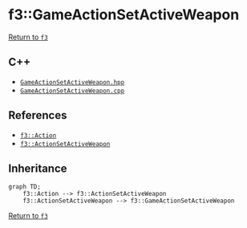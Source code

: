 # f3::GameActionSetActiveWeapon

[Return to `f3`](/docs/f3.md)

## C++

- [`GameActionSetActiveWeapon.hpp`](/src/f3/GameActionSetActiveWeapon.hpp)
- [`GameActionSetActiveWeapon.cpp`](/src/f3/GameActionSetActiveWeapon.cpp)

## References

- [`f3::Action`](/docs/f3/Action.md)
- [`f3::ActionSetActiveWeapon`](/docs/f3/ActionSetActiveWeapon.md)

## Inheritance

```mermaid
graph TD;
    f3::Action --> f3::ActionSetActiveWeapon
    f3::ActionSetActiveWeapon --> f3::GameActionSetActiveWeapon
```

[Return to `f3`](/docs/f3.md)
